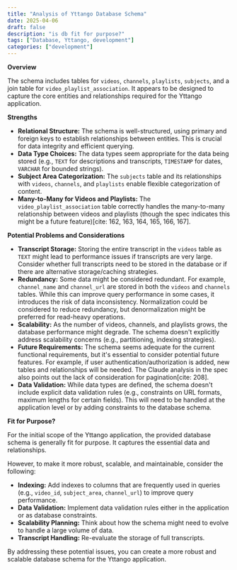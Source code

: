 ```yaml
---
title: "Analysis of Yttango Database Schema"
date: 2025-04-06
draft: false
description: "is db fit for purpose?"
tags: ["Database, Yttango, development"]
categories: ["development"]
---
```


**Overview**

The schema includes tables for `videos`, `channels`, `playlists`, `subjects`, and a join table for `video_playlist_association`. It appears to be designed to capture the core entities and relationships required for the Yttango application.

**Strengths**

* **Relational Structure:** The schema is well-structured, using primary and foreign keys to establish relationships between entities. This is crucial for data integrity and efficient querying.
* **Data Type Choices:** The data types seem appropriate for the data being stored (e.g., `TEXT` for descriptions and transcripts, `TIMESTAMP` for dates, `VARCHAR` for bounded strings).
* **Subject Area Categorization:** The `subjects` table and its relationships with `videos`, `channels`, and `playlists` enable flexible categorization of content.
* **Many-to-Many for Videos and Playlists:** The `video_playlist_association` table correctly handles the many-to-many relationship between videos and playlists (though the spec indicates this might be a future feature)[cite: 162, 163, 164, 165, 166, 167].

**Potential Problems and Considerations**

* **Transcript Storage:** Storing the entire transcript in the `videos` table as `TEXT` might lead to performance issues if transcripts are very large. Consider whether full transcripts need to be stored in the database or if there are alternative storage/caching strategies.
* **Redundancy:** Some data might be considered redundant. For example, `channel_name` and `channel_url` are stored in both the `videos` and `channels` tables. While this can improve query performance in some cases, it introduces the risk of data inconsistency. Normalization could be considered to reduce redundancy, but denormalization might be preferred for read-heavy operations.
* **Scalability:** As the number of videos, channels, and playlists grows, the database performance might degrade. The schema doesn't explicitly address scalability concerns (e.g., partitioning, indexing strategies).
* **Future Requirements:** The schema seems adequate for the current functional requirements, but it's essential to consider potential future features. For example, if user authentication/authorization is added, new tables and relationships will be needed. The Claude analysis in the spec also points out the lack of consideration for pagination[cite: 208].
* **Data Validation:** While data types are defined, the schema doesn't include explicit data validation rules (e.g., constraints on URL formats, maximum lengths for certain fields). This will need to be handled at the application level or by adding constraints to the database schema.

**Fit for Purpose?**

For the initial scope of the Yttango application, the provided database schema is generally fit for purpose. It captures the essential data and relationships.

However, to make it more robust, scalable, and maintainable, consider the following:

* **Indexing:** Add indexes to columns that are frequently used in queries (e.g., `video_id`, `subject_area`, `channel_url`) to improve query performance.
* **Data Validation:** Implement data validation rules either in the application or as database constraints.
* **Scalability Planning:** Think about how the schema might need to evolve to handle a large volume of data.
* **Transcript Handling:** Re-evaluate the storage of full transcripts.

By addressing these potential issues, you can create a more robust and scalable database schema for the Yttango application.